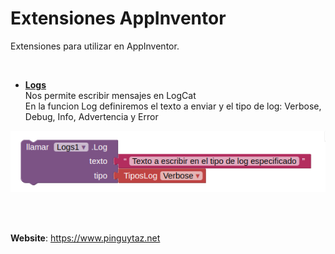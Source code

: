 # Extensiones AppInventor

Extensiones para utilizar en AppInventor.  

<BR>

- **[Logs](Logs)**  
Nos permite escribir mensajes en LogCat  
En la funcion Log definiremos el texto a enviar y el tipo de log: Verbose, Debug, Info, Advertencia y Error  
<img src=Imagenes/LlamadaLog.png />


<br><br>

__Website__: <https://www.pinguytaz.net>

